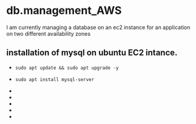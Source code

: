 # db.management_AWS
I am currently managing a database on an ec2 instance for an application on two different availability zones
## installation of mysql on ubuntu EC2 intance.
-     sudo apt update && sudo apt upgrade -y
-     sudo apt install mysql-server
-
-
-
-
-
